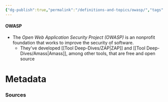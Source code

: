 ```yaml
---
{"dg-publish":true,"permalink":"/definitions-and-topics/owasp/","tags":["defs_soc"],"noteIcon":""}
---
```


#### OWASP
- The *Open Web Application Security Project (OWASP)* is an nonprofit foundation that works to improve the security of software.
	- They've developed [[Tool Deep-Dives/ZAP\|ZAP]] and [[Tool Deep-Dives/Amass\|Amass]], among other tools, that are free and open source






# Metadata

### Sources